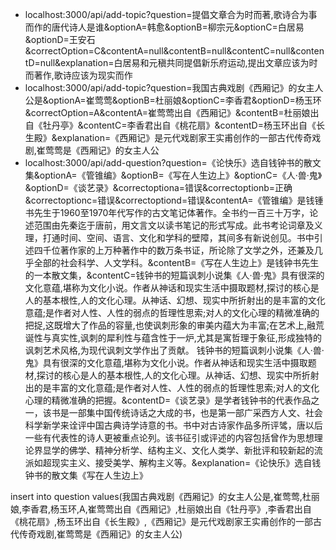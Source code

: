 - localhost:3000/api/add-topic?question=提倡文章合为时而著,歌诗合为事而作的唐代诗人是谁&optionA=韩愈&optionB=柳宗元&optionC=白居易&optionD=王安石&correctOption=C&contentA=null&contentB=null&contentC=null&contentD=null&explanation=白居易和元稹共同提倡新乐府运动,提出文章应该为时而著作,歌诗应该为现实而作
- localhost:3000/api/add-topic?question=我国古典戏剧《西厢记》的女主人公是&optionA=崔莺莺&optionB=杜丽娘&optionC=李香君&optionD=杨玉环&correctOption=A&contentA=崔莺莺出自《西厢记》&contentB=杜丽娘出自《牡丹亭》&contentC=李香君出自《桃花扇》&contentD=杨玉环出自《长生殿》&explanation=《西厢记》是元代戏剧家王实甫创作的一部古代传奇戏剧,崔莺莺是《西厢记》的女主人公
- localhost:3000/api/add-question?question=《论快乐》选自钱钟书的散文集&optionA=《管锥编》&optionB=《写在人生边上》&optionC=《人·兽·鬼》&optionD=《谈艺录》&correctoptiona=错误&correctoptionb=正确&correctoptionc=错误&correctoptiond=错误&contentA=《管锥编》是钱锺书先生于1960至1970年代写作的古文笔记体著作。全书约一百三十万字，论述范围由先秦迄于唐前，用文言文以读书笔记的形式写成。此书考论词章及义理，打通时间、空间、语言、文化和学科的壁障，其间多有新说创见。书中引述四千位著作家的上万种著作中的数万条书证，所论除了文学之外，还兼及几乎全部的社会科学、人文学科。&contentB=《写在人生边上》是钱钟书先生的一本散文集，&contentC=钱钟书的短篇讽刺小说集《人·兽·鬼》具有很深的文化意蕴,堪称为文化小说。作者从神话和现实生活中摄取题材,探讨的核心是人的基本根性,人的文化心理。从神话、幻想、现实中所折射出的是丰富的文化意蕴;是作者对人性、人性的弱点的哲理性思索;对人的文化心理的精微准确的把捉,这既增大了作品的容量,也使讽刺形象的审美内蕴大为丰富;在艺术上,融荒诞性与真实性,讽刺的犀利性与蕴含性于一炉,尤其是寓哲理于象征,形成独特的讽刺艺术风格,为现代讽刺文学作出了贡献。 钱钟书的短篇讽刺小说集《人·兽·鬼》具有很深的文化意蕴,堪称为文化小说。作者从神话和现实生活中摄取题材,探讨的核心是人的基本根性,人的文化心理。从神话、幻想、现实中所折射出的是丰富的文化意蕴;是作者对人性、人性的弱点的哲理性思索;对人的文化心理的精微准确的把握。&contentD=《谈艺录》是学者钱钟书的代表作品之一，该书是一部集中国传统诗话之大成的书，也是第一部广采西方人文、社会科学新学来诠评中国古典诗学诗意的书。书中对古诗家作品多所评骘，唐以后一些有代表性的诗人更被重点论列。该书征引或评述的内容包括曾作为思想理论界显学的佛学、精神分析学、结构主义、文化人类学、新批评和较新起的流派如超现实主义、接受美学、解构主义等。&explanation=《论快乐》选自钱钟书的散文集《写在人生边上》

insert into question values(我国古典戏剧《西厢记》的女主人公是,崔莺莺,杜丽娘,李香君,杨玉环,A,崔莺莺出自《西厢记》,杜丽娘出自《牡丹亭》,李香君出自《桃花扇》,杨玉环出自《长生殿》,《西厢记》是元代戏剧家王实甫创作的一部古代传奇戏剧,崔莺莺是《西厢记》的女主人公)

